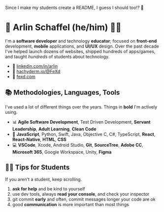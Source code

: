 Since I make my students create a README, I guess I should too!? 🤷

# 👋 Arlin Schaffel (he/him) 🚴💨
I'm a **software developer** and technology **educator**; focused on **front-end** development, **mobile** applications, and **UI/UX** design. Over the past decade I've helped launch dozens of websites, shipped hundreds of apps/games, and taught _hundreds_ of students about technology.

- 🚧 [linkedin.com/in/arlin](https://linkedin.com/in/arlin)
- 🚧 [hachyderm.io/@FeXd](https://hachyderm.io/@FeXd)
- 🚧 [fexd.com](https://fexd.com)

## 📚 Methodologies, Languages, Tools 
I've used a lot of different things over the years. Things in **bold** I'm actively using.

- 📊 **Agile Software Development**, Test Driven Development, **Servant Leadership**, **Adult Learning**, **Clean Code**
- 🧮 **JavaScript**, Python, Swift, Java, Objective C, C#, TypeScript, **React**, **React-Native**, **HTML**, **CSS**
- 💻 **VSCode**, Xcode, Android Studio, **Git**, **SourceTree**, **Adobe CC**, **Microsoft 365**, Google Workspace, Unity, **Figma**


## 👨‍🏫 Tips for Students
If you aren't a student, keep scrolling.

 1. **ask for help** and be kind to yourself
 2. use dev tools, always **read your console**, and check your inspector
 3. git commit **early** and often, commit messages longer your code are ok
 4. good **communication** is more important than most things
